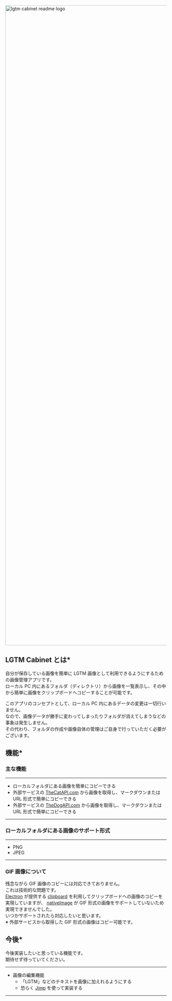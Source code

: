 <img width="2000" alt="lgtm cabinet readme logo" src="https://user-images.githubusercontent.com/19953599/52172881-3c44fd80-27bc-11e9-8912-236ab408db8d.png">
  
## LGTM Cabinet とは*
自分が保存している画像を簡単に LGTM 画像として利用できるようにするための画像管理アプリです。  
ローカル PC 内にあるフォルダ（ディレクトリ）から画像を一覧表示し、その中から簡単に画像をクリップボードへコピーすることが可能です。
  
このアプリのコンセプトとして、ローカル PC 内にあるデータの変更は一切行いません。  
なので、画像データが勝手に変わってしまったりフォルダが消えてしまうなどの事象は発生しません。  
その代わり、フォルダの作成や画像自体の管理はご自身で行っていただく必要がございます。
  
## 機能*
### 主な機能
----------------------------
- ローカルフォルダにある画像を簡単にコピーできる
- 外部サービスの [TheCatAPI.com](https://thecatapi.com/) から画像を取得し、マークダウンまたは URL 形式で簡単にコピーできる
- 外部サービスの [TheDogAPI.com](https://thedogapi.com/) から画像を取得し、マークダウンまたは URL 形式で簡単にコピーできる
----------------------------
  
### ローカルフォルダにある画像のサポート形式
----------------------------
- PNG
- JPEG
----------------------------
  
### GIF 画像について
残念ながら GIF 画像のコピーには対応できておりません。  
これは技術的な問題です。  
[Electron](https://electronjs.org/) が提供する [clipboard](https://electronjs.org/docs/api/clipboard) を利用してクリップボードへの画像のコピーを実現していますが、 [nativeImage](https://electronjs.org/docs/api/native-image) が GIF 形式の画像をサポートしていないため実現できませんでした。  
いつかサポートされたら対応したいと思います。  
※ 外部サービスから取得した GIF 形式の画像はコピー可能です。
  
## 今後*
今後実装したいと思っている機能です。  
期待せず待っていてください。  
  
  ----------------------------
- 画像の編集機能
    - 「LGTM」などのテキストを画像に加えれるようにする
    - 恐らく [Jimp](https://github.com/oliver-moran/jimp) を使って実装する
----------------------------
